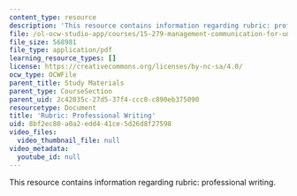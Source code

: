 ```yaml
---
content_type: resource
description: 'This resource contains information regarding rubric: professional writing.'
file: /ol-ocw-studio-app/courses/15-279-management-communication-for-undergraduates-fall-2012/8bf2ec80a0a2edd441ce5d26d8f27598_MIT15_279F12_rubrcWrtng.pdf
file_size: 568981
file_type: application/pdf
learning_resource_types: []
license: https://creativecommons.org/licenses/by-nc-sa/4.0/
ocw_type: OCWFile
parent_title: Study Materials
parent_type: CourseSection
parent_uid: 2c42035c-27d5-37f4-ccc0-c890eb375090
resourcetype: Document
title: 'Rubric: Professional Writing'
uid: 8bf2ec80-a0a2-edd4-41ce-5d26d8f27598
video_files:
  video_thumbnail_file: null
video_metadata:
  youtube_id: null
---
```

This resource contains information regarding rubric: professional writing.